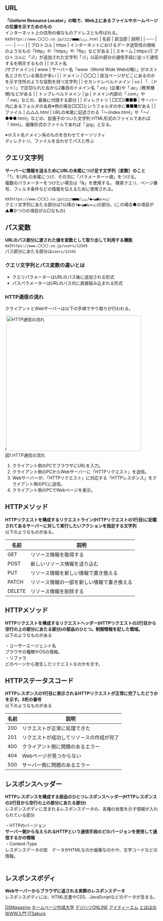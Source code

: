 ## URL
**「Uniform Resource Locator」の略で、Web上にあるファイルやホームページの位置を示すためのもの**<br>
インターネット上の住所の様なものアドレスとも呼ばれる。<br>
ex)```https://www.〇〇〇.co.jp/□□□/■■■/△△△.html```
| 名前 | 該当部 | 説明 |
| ---- | ---- | ---- |
| プロトコル | https | インターネットにおけるデータ送受信の規格のようなもの「http」や「https」や「ftp」などがある |
| スキーム | https://| プロトコルに「://」が追加された文字列「://」以前の部分の通信手段に従って通信するを明示するもの |
| ホスト名<br>(サブドメイン) | www | サーバー名「www（World Wide Webの略）」がホスト名とされている場合が多い |
| ドメイン | 〇〇〇 | 該当ページがどこにあるのかを示す住所のような役割を持つ文字列 |
| セカンドレベルドメイン | co | 「.（ドット）」で区切られた右から2番目のドメイン名「.co」(企業)や「.ac」(教育機関)などがある |
| トップレベルドメイン | jp | ドメイン内部の「.com」や「.net」などの、最後に付随する部分 |
| ディレクトリ | □□□/■■■  | サーバー内にあるフォルダの名称※例の場合□□□というフォルダの中に■■■がある |
| ファイル | △△△.html | URLの末尾に記述される「～/index.html」や「～/●●●.html」などの、拡張子のついた文字列 HTML形式のファイルであれば「.html」、画像形式のファイルであれば「.jpg」となる。 

※ホスト名ドメイン系のものを合わせてオーソリティ<br>
ディレクトリ、ファイルを合わせてパスと呼ぶ

## クエリ文字列
**サーバーに情報を送るためにURLの末尾につけ足す文字列（変数）のこと**<br>
「?」をURLの末尾につけ、その次に「パラメーター＝値」をつける。<br>
複数のパラメーターをつけたい場合は「&」を使用する。
検索クエリ、ページ番号、フィルタ条件などの情報を伝えるために使用される。<br>

ex)```https://www.〇〇〇.co.jp/□□□/■■■/△△△?●=▲■&○=△□```<br>
クエリ文字列にあたる部分は?以降の```?●=▲■&○=△□```の部分。(この場合●の項目が▲■かつ○の項目が△□なもの)

## パス変数
**URLのパス部分に渡された値を変数として取り出して利用する機能**<br>
 ex)```https://www.〇〇〇.co.jp/users/12345```<br>
パス部分にあたる部分は```users/12345```

### クエリ文字列とパス変数の違いとは<br>
- クエリパラメーターはURLのパス後に追加される形式<br>
- パスパラメーターはURLのパス内に直接組み込まれる形式


### HTTP通信の流れ

クライアントとWebサーバーは以下の手順でやり取りが行われる。

!<img width="443" alt="HTTP通信の流れ" src="https://github.com/tdevilizo/kadai5/assets/145487057/335dc61b-0a37-4d2a-858f-b9932b717a13"><br>
図1.HTTP通信の流れ

1. クライアント側のPCでブラウザにURLを入力。
2. クライアント側のPCからWebサーバーに「HTTPリクエスト」を送信。
3. Webサーバーが、「HTTPリクエスト」に対応する「HTTPレスポンス」をクライアント側のPCに送信。
4. クライアント側のPCでWebページを表示。


## HTTPメソッド
**HTTPリクエストを構成するリクエストライン(HTTPリクエストの1行目)に記載されてあるサーバーに対して実行したいアクションを指定する文字列**<br>
以下のようなものがある。

| 名前 | 説明 |
| ---- | ---- |
| GET | リソース情報を取得する |
| POST | 新しいリソース情報を送り込む |
| PUT | リソース情報を新しい情報で置き換える |
| PATCH | リソース情報の一部を新しい情報で書き換える |
| DELETE | リソース情報を削除する |

## HTTPメソッド
**HTTPリクエストを構成するリクエストヘッダー(HTTPリクエストの2行目から空行の上の部分にあたる部分)の部品のひとつ。制御情報を記した領域。**<br>
以下のようなものがある

・ユーザーエージェント名<br>
ブラウザの種類やOSの情報。<br>
・リファラ<br>
どのページから発生したリクエストなのかを示す。<br>

## HTTPステータスコード
**HTTPレスポンスの1行目に表示されるHTTPリクエストが正常に完了したどうかを示す。3桁の番号**<br>
以下のようなものがある

| 名前 | 説明 |
| ---- | ---- |
| 200 | リクエストが正常に処理できた|
| 201 | リクエストが成功してリソースの作成が完了|
| 400 | クライアント側に問題のあるエラー|
| 404 | Webページが見つからない |
| 500 | サーバー側に問題のあるエラー|

## レスポンスヘッダー
**HTTPレスポンスを構成する部品のひとつレスポンスヘッダー(HTTPレスポンスの2行目から空行の上の部分にあたる部分)**<br>
レスポンスボディに含まれるレスポンスデータの、各種の状態を示す情報が入れられている部分<br>

・HTTPのバージョン<br>
**サーバー側から与えられるHTTPという通信手段のどのバージョンを使用して通信するかの情報**<br>
・Content-Type<br>
レスポンスデータの型　データがHTMLなのか画像なのかや、文字コードなどの情報。<br> 

## レスポンスボディ
**Webサーバーからブラウザに返される実際のレスポンスデータ**<br>
レスポンスボディには、HTML文書やCSS、JavaScriptなどのデータが含まる。



[DSMagazine](https://ds-b.jp/media/)
[ホームページ作成大学](https://www.best-hp.jp/univ/)
[デジハリONLINE](https://online.dhw.co.jp)
[アイティーエム](https://www.itmanage.co.jp/)
[とほほのWWW入門](https://www.tohoho-web.com/www.htm)
[ITSakura](https://itsakura.com/)

